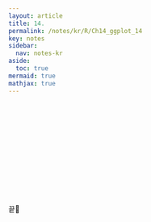 ```yaml
---
layout: article
title: 14. 
permalink: /notes/kr/R/Ch14_ggplot_14
key: notes
sidebar:
  nav: notes-kr
aside:
  toc: true
mermaid: true
mathjax: true
---
```






<br>

#
<br>






<br>

## 

<br>

<br><br><br>
끝🙂
<br><br><br>